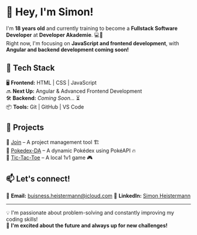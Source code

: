 # 👋 Hey, I'm Simon!  

I'm **18 years old** and currently training to become a **Fullstack Software Developer** at **Developer Akademie**. 💻🚀  
Right now, I'm focusing on **JavaScript and frontend development**, with **Angular and backend development coming soon!**  

## 🚀 Tech Stack  
🖥 **Frontend:** HTML | CSS | JavaScript  
🔜 **Next Up:** Angular & Advanced Frontend Development  
🛠 **Backend:** *Coming Soon...* ⏳  
📦 **Tools:** Git | GitHub | VS Code  

## 📌 Projects  
🔹 [Join](https://github.com/SimonHeistermann/Join-DA) – A project management tool 🏗  
🔹 [Pokedex-DA](https://github.com/SimonHeistermann/Pokedex-DA) – A dynamic Pokédex using PokéAPI 🔥  
🔹 [Tic-Tac-Toe](https://github.com/SimonHeistermann/Tic-Tac-Toe) – A local 1v1 game 🎮  

## 📫 Let's connect!  
📧 **Email:** buisness.heistermann@icloud.com
 💼 **LinkedIn:** [Simon Heistermann](https://www.linkedin.com/in/simon-maximilian-heistermann-419531250/)  

---

💡 I'm passionate about problem-solving and constantly improving my coding skills!  
🚀 **I'm excited about the future and always up for new challenges!**


